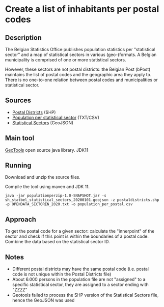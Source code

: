 # Create a list of inhabitants per postal codes

## Description

The Belgian Statistics Office publishes population statistics per "statistical sector" and a map of statistical sectors in various (geo-)formats.
A Belgian municipality is comprised of one or more statistical sectors.

However, these sectors are not postal districts: the Belgian Post (bPost) maintains the list of postal codes and the geographic area they apply to.
There is no one-to-one relation between postal codes and municipalities or statistical sector.

## Sources

- [Postal Districts](https://www.geo.be/catalog/details/9738c7c0-5255-11ea-8895-34e12d0f0423?l=en) (SHP)
- [Population per statistical sector](https://statbel.fgov.be/en/open-data/statistical-sectors-2020) (TXT/CSV)
- [Statistical Sectors](https://statbel.fgov.be/en/open-data/statistical-sectors-2020) (GeoJSON)

## Main tool

[GeoTools](https://geotools.org/) open source java library. JDK11

## Running

Download and unzip the source files.

Compile the tool using maven and JDK 11.

```
java -jar populationperzip-1.0-SNAPSHOT.jar -s sh_statbel_statistical_sectors_20200101.geojson -z postaldistricts.shp -p OPENDATA_SECTOREN_2020.txt -o population_per_postal.csv
```

## Approach

To get the postal code for a given sector: calculate the "innerpoint" of the sector and check if this point is within the boundaries of a postal code.
Combine the data based on the statistical sector ID.

## Notes

- Different postal districts may have the same postal code (i.e. postal code is not unique within the Postal Districts file)
- About 6.000 persons in the population file are not "assigned" to a specific statistical sector, they are assigned to a sector ending with "ZZZZ"
- Geotools failed to process the SHP version of the Statistical Sectors file, hence the GeoJSON was used
